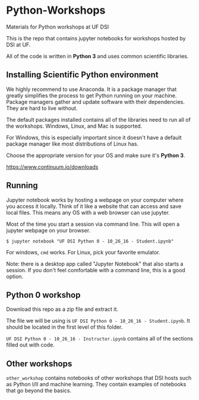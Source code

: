 # Python-Workshops
Materials for Python workshops at UF DSI

This is the repo that contains jupyter notebooks for workshops hosted by DSI at UF.

All of the code is written in **Python 3** and uses common scientific libraries. 

## Installing Scientific Python environment
We highly recommend to use Anaconda. It is a package manager that greatly simplifies the process to get Python running on your machine. Package managers gather and update software with their dependencies. They are hard to live without.

The default packages installed contains all of the libraries need to run all of the workshops. Windows, Linux, and Mac is supported.

For Windows, this is especially important since it doesn't have a default package manager like most distributions of Linux has.

Choose the appropriate version for your OS and make sure it's **Python 3**. 

https://www.continuum.io/downloads

## Running
Jupyter notebook works by hosting a webpage on your computer where you access it locally. Think of it like a website that can access and save local files. This means any OS with a web browser can use jupyter.

Most of the time you start a session via command line. This will open a jupyter webpage on your browser.
```
$ jupyter notebook "UF DSI Python 0 - 10_26_16 - Student.ipynb"
```

For windows, `cmd` works. For Linux, pick your favorite emulator.

Note: there is a desktop app called "Jupyter Notebook" that also starts a session. If you don't feel comfortable with a command line, this is a good option.

## Python 0 workshop
Download this repo as a zip file and extract it.

The file we will be using is `UF DSI Python 0 - 10_26_16 - Student.ipynb`. It should be located in the first level of this folder.

`UF DSI Python 0 - 10_26_16 - Instructor.ipynb` contains all of the sections filled out with code. 

## Other workshops
`other_workshop` contains notebooks of other workshops that DSI hosts such as Python I/II and machine learning. They contain examples of notebooks that go beyond the basics.
